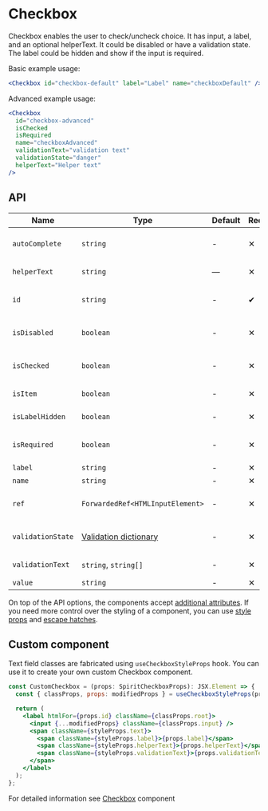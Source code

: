 # Checkbox

Checkbox enables the user to check/uncheck choice.
It has input, a label, and an optional helperText.
It could be disabled or have a validation state.
The label could be hidden and show if the input is required.

Basic example usage:

```jsx
<Checkbox id="checkbox-default" label="Label" name="checkboxDefault" />
```

Advanced example usage:

```jsx
<Checkbox
  id="checkbox-advanced"
  isChecked
  isRequired
  name="checkboxAdvanced"
  validationText="validation text"
  validationState="danger"
  helperText="Helper text"
/>
```

## API

| Name              | Type                                           | Default | Required | Description                                          |
| ----------------- | ---------------------------------------------- | ------- | -------- | ---------------------------------------------------- |
| `autoComplete`    | `string`                                       | -       | ✕        | [Automated assistance in filling][autocomplete-attr] |
| `helperText`      | `string`                                       | —       | ✕        | Custom helper text                                   |
| `id`              | `string`                                       | -       | ✔        | Input and label identification                       |
| `isDisabled`      | `boolean`                                      | -       | ✕        | Whether is field disabled                            |
| `isChecked`       | `boolean`                                      | -       | ✕        | Whether is field checked                             |
| `isItem`          | `boolean`                                      | -       | ✕        | To render in [Item][item] mode                       |
| `isLabelHidden`   | `boolean`                                      | -       | ✕        | Whether is label hidden                              |
| `isRequired`      | `boolean`                                      | -       | ✕        | Whether is field required                            |
| `label`           | `string`                                       | -       | ✕        | Label text                                           |
| `name`            | `string`                                       | -       | ✕        | Input name                                           |
| `ref`             | `ForwardedRef<HTMLInputElement>`               | -       | ✕        | Input element reference                              |
| `validationState` | [Validation dictionary][dictionary-validation] | -       | ✕        | Type of validation state.                            |
| `validationText`  | `string`, `string[]`                           | -       | ✕        | Validation text                                      |
| `value`           | `string`                                       | -       | ✕        | Input value                                          |

On top of the API options, the components accept [additional attributes][readme-additional-attributes].
If you need more control over the styling of a component, you can use [style props][readme-style-props]
and [escape hatches][readme-escape-hatches].

## Custom component

Text field classes are fabricated using `useCheckboxStyleProps` hook. You can use it to create your own custom Checkbox component.

```jsx
const CustomCheckbox = (props: SpiritCheckboxProps): JSX.Element => {
  const { classProps, props: modifiedProps } = useCheckboxStyleProps(props);

  return (
    <label htmlFor={props.id} className={classProps.root}>
      <input {...modifiedProps} className={classProps.input} />
      <span className={styleProps.text}>
        <span className={styleProps.label}>{props.label}</span>
        <span className={styleProps.helperText}>{props.helperText}</span>
        <span className={styleProps.validationText}>{props.validationText}</span>
      </span>
    </label>
  );
};
```

For detailed information see [Checkbox](https://github.com/lmc-eu/spirit-design-system/blob/main/packages/web/src/scss/components/Checkbox/README.md) component

[autocomplete-attr]: https://developer.mozilla.org/en-US/docs/Web/HTML/Attributes/autocomplete
[dictionary-validation]: https://github.com/lmc-eu/spirit-design-system/blob/main/docs/DICTIONARIES.md#validation
[item]: https://github.com/lmc-eu/spirit-design-system/blob/main/packages/web-react/src/components/Item/README.md
[readme-additional-attributes]: https://github.com/lmc-eu/spirit-design-system/blob/main/packages/web-react/README.md#additional-attributes
[readme-escape-hatches]: https://github.com/lmc-eu/spirit-design-system/blob/main/packages/web-react/README.md#escape-hatches
[readme-style-props]: https://github.com/lmc-eu/spirit-design-system/blob/main/packages/web-react/README.md#style-props
